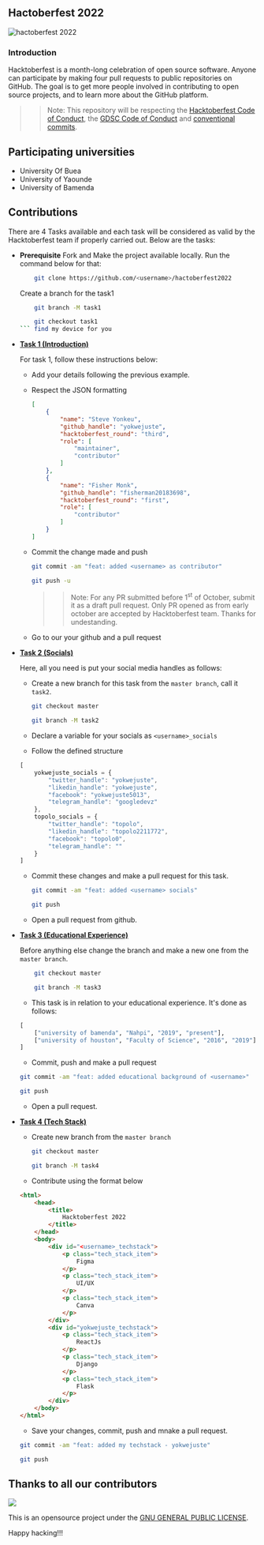 ## Hactoberfest 2022

![hactoberfest 2022](https://res.cloudinary.com/practicaldev/image/fetch/s--ds97LCK---/c_imagga_scale,f_auto,fl_progressive,h_420,q_auto,w_1000/https://dev-to-uploads.s3.amazonaws.com/uploads/articles/ymlmr15l83rrjq8natft.jpg)

### Introduction

Hacktoberfest is a month-long celebration of open source software. Anyone can participate by making four pull requests to public repositories on GitHub. The goal is to get more people involved in contributing to open source projects, and to learn more about the GitHub platform.


>> Note: This repository will be respecting the [Hacktoberfest Code of Conduct](https://hacktoberfest.digitalocean.com/details#conduct), the [GDSC Code of Conduct](https://gdsc.community.dev/participation-terms/) and [conventional commits](https://www.freecodecamp.org/news/how-to-write-better-git-commit-messages/).

## Participating universities
- University Of Buea
- University of Yaounde
- University of Bamenda

## Contributions

There are 4 Tasks available and each task will be considered as valid by the Hacktoberfest team if properly carried out. Below are the tasks:

- **Prerequisite**
    Fork and Make the project available locally. Run the command below for that:

    ```bash
        git clone https://github.com/<username>/hactoberfest2022
    ```
    Create a branch for the task1
    ```bash
        git branch -M task1

        git checkout task1
    ``` find my device for you 

- [**Task 1 (Introduction)**](./Task1/README.md)

    For task 1, follow these instructions below:
    - Add your details following the previous example.
    - Respect the JSON formatting
        ```json
        [
            {
                "name": "Steve Yonkeu",
                "github_handle": "yokwejuste",
                "hacktoberfest_round": "third",
                "role": [
                    "maintainer",
                    "contributor"
                ]
            },
            {
                "name": "Fisher Monk",
                "github_handle": "fisherman20183698",
                "hacktoberfest_round": "first",
                "role": [
                    "contributor"
                ]
            }
        ]
        ```
    - Commit the change made and push

        ```bash
        git commit -am "feat: added <username> as contributor"

        git push -u

        ```
      >> Note: For any PR submitted before 1<sup>st</sup> of October, submit it as a draft pull request. Only PR opened as from early october are accepted by Hacktoberfest team. Thanks for undestanding.
    - Go to our your github and a pull request
- [**Task 2 (Socials)**](./Task2/README.md)

    Here, all you need is put your social media handles as follows:
    - Create a new branch for this task from the `master branch`, call it `task2`.

        ```bash
        git checkout master

        git branch -M task2
        ```
    - Declare a variable for your socials as `<username>_socials`
    - Follow the defined structure
    ```javascript
    [
        yokwejuste_socials = {
            "twitter_handle": "yokwejuste",
            "likedin_handle": "yokwejuste",
            "facebook": "yokwejuste5013",
            "telegram_handle": "googledevz"
        },
        topolo_socials = {
            "twitter_handle": "topolo",
            "likedin_handle": "topolo2211772",
            "facebook": "topolo0",
            "telegram_handle": ""
        }
    ]
    ```
    - Commit these changes and make a pull request for this task.
        ```bash
        git commit -am "feat: added <username> socials"

        git push
        ```
    - Open a pull request from github.

- [**Task 3 (Educational Experience)**](./Task3/README.md)

    Before anything else change the branch and make a new one from the `master branch`.
    ```bash
        git checkout master

        git branch -M task3
    ```
    - This task is in relation to your educational experience. It's done as follows:
    ```python
    [
        ["university of bamenda", "Nahpi", "2019", "present"],
        ["university of houston", "Faculty of Science", "2016", "2019"],
    ]
    ```
    - Commit, push and make a pull request
    ```bash
    git commit -am "feat: added educational background of <username>"

    git push
    ```
    - Open a pull request.
    
- [**Task 4 (Tech Stack)**](./Task4/README.md)

    - Create new branch from the `master branch`
        ```bash
        git checkout master

        git branch -M task4
        ```
    - Contribute using the format below
    ```html
    <html>
        <head>
            <title>
                Hacktoberfest 2022
            </title>
        </head>
        <body>
            <div id="<username>_techstack">
                <p class="tech_stack_item">
                    Figma
                </p>
                <p class="tech_stack_item">
                    UI/UX
                </p>
                <p class="tech_stack_item">
                    Canva
                </p>
            </div>
            <div id="yokwejuste_techstack">
                <p class="tech_stack_item">
                    ReactJs
                </p>
                <p class="tech_stack_item">
                    Django
                </p>
                <p class="tech_stack_item">
                    Flask
                </p>
            </div>
        </body>
    </html>
    ```
    - Save your changes, commit, push and mnake a pull request.
    ```bash
    git commit -am "feat: added my techstack - yokwejuste"

    git push
    ```

## Thanks to all our contributors

<img src = "https://contrib.rocks/image?repo=Developer-Student-Clubs-UBa/hactoberfest2022"/>

This is an opensource project under the [GNU GENERAL PUBLIC LICENSE](./LICENSE).

Happy hacking!!!
